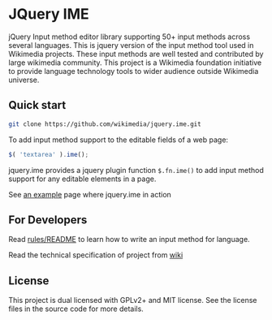 JQuery IME
==========================

jQuery Input method editor library supporting 50+ input methods across several languages. 
This is jquery version of the input method tool used in Wikimedia projects. 
These input methods are well tested and contributed by large wikimedia community.
This project is a Wikimedia foundation initiative to provide language technology tools to wider audience outside Wikimedia universe.


Quick start
----------

```bash
git clone https://github.com/wikimedia/jquery.ime.git
```

To add input method support to the editable fields of a web page:

```javascript
$( 'textarea' ).ime();
```

jquery.ime provides a jquery plugin function `$.fn.ime()` to add input method support for any editable elements in a page.


See [an example](http://thottingal.in/projects/js/jquery.ime/examples/) page where jquery.ime in action


For Developers
--------------
Read [rules/README](tree/master/rules) to learn how to write an input method for language.

Read the technical specification of project from [wiki](wiki/Technical-Specification)

License
-------
This project is dual licensed with GPLv2+ and MIT license. See the license files in the source code for more details.
